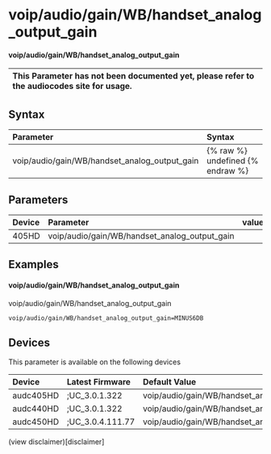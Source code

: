 ﻿---
description: voip/audio/gain/WB/handset_analog_output_gain
search: false
---

# voip/audio/gain/WB/handset_analog_output_gain

#### voip/audio/gain/WB/handset_analog_output_gain


| This Parameter has not been documented yet, please refer to the audiocodes site for usage.  |
| :--- |

## Syntax
| Parameter | Syntax |
| :--- | :--- |
|voip/audio/gain/WB/handset_analog_output_gain | {% raw %} undefined {% endraw %} |

## Parameters
|Device|Parameter|value|Description|
|:---|:---|:---|:---|
| 405HD | voip/audio/gain/WB/handset_analog_output_gain |  |  |

## Examples
#### voip/audio/gain/WB/handset_analog_output_gain

voip/audio/gain/WB/handset_analog_output_gain

```
voip/audio/gain/WB/handset_analog_output_gain=MINUS6DB
```

## Devices
This parameter is available on the following devices

| Device | Latest Firmware | Default Value |
|:---|:---|:---|
| audc405HD | ;UC_3.0.1.322 | voip/audio/gain/WB/handset_analog_output_gain=MINUS6DB 
| audc440HD | ;UC_3.0.1.322 | voip/audio/gain/WB/handset_analog_output_gain=0DB 
| audc450HD | ;UC_3.0.4.111.77 | voip/audio/gain/WB/handset_analog_output_gain=0DB 

(view disclaimer)[disclaimer]
